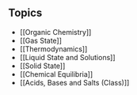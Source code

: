 ## Topics
- [[Organic Chemistry]]
- [[Gas State]]
- [[Thermodynamics]]
- [[Liquid State and Solutions]]
- [[Solid State]]
- [[Chemical Equilibria]]
- [[Acids, Bases and Salts (Class)]]